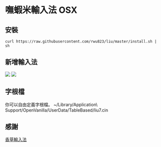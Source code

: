 # 嘸蝦米輸入法 OSX

## 安裝
    curl https://raw.githubusercontent.com/rwu823/liu/master/install.sh | sh

## 新增輸入法
![](https://raw.githubusercontent.com/rwu823/liu/master/screens/1.png)
![](https://raw.githubusercontent.com/rwu823/liu/master/screens/2.png)

## 字根檔
你可以自由定義字根檔。
    ~/Library/Application\ Support/OpenVanilla/UserData/TableBased/liu7.cin

## 感謝
[香草輸入法](https://openvanilla.org/)
